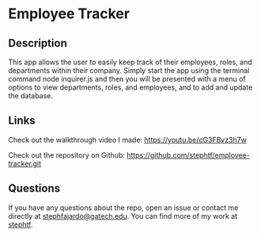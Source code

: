 # Employee Tracker 

## Description

This app allows the user to easily keep track of their employees, roles, and departments within their company. Simply start the app using the terminal command node inquirer.js and then you will be presented with a menu of options to view departments, roles, and employees, and to add and update the database. 

## Links
Check out the walkthrough video I made: 
https://youtu.be/cG3FBvz3h7w

Check out the repository on Github: 
https://github.com/stephtf/employee-tracker.git

## Questions 
If you have any questions about the repo, open an issue or contact me directly at stephfajardo@gatech.edu. You can find more of my work at [stephtf](https://github.com/stephtf/).

